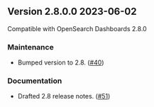## Version 2.8.0.0 2023-06-02
Compatible with OpenSearch Dashboards 2.8.0

### Maintenance
* Bumped version to 2.8. ([#40](https://github.com/opensearch-project/dashboards-notifications/pull/40))


### Documentation
* Drafted 2.8 release notes. ([#51](https://github.com/opensearch-project/dashboards-notifications/pull/51))